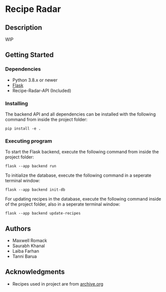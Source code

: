# Recipe Radar

## Description

WIP

## Getting Started

### Dependencies

* Python 3.8.x or newer
* [Flask](https://pypi.org/project/Flask/)
* Recipe-Radar-API (Included)

### Installing

The backend API and all dependencies can be installed with the following command from inside the project folder:
```
pip install -e .
```

### Executing program

To start the Flask backend, execute the following command from inside the project folder:
```
flask --app backend run
```

To initialize the database, execute the following command in a seperate terminal window:
```
flask --app backend init-db
```

For updating recipes in the database, execute the following command inside of the project folder, also in a seperate terminal window:
```
flask --app backend update-recipes
```

## Authors

* Maxwell Romack
* Saurabh Khanal
* Laiba Farhan
* Tanni Barua

## Acknowledgments

* Recipes used in project are from [archive.org](https://archive.org/details/cooking-recipes)
